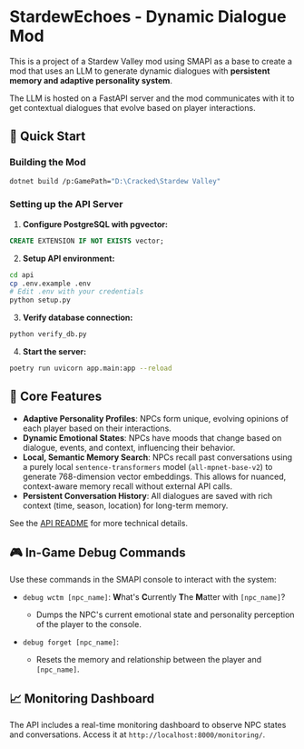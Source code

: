 # StardewEchoes - Dynamic Dialogue Mod

This is a project of a Stardew Valley mod using SMAPI as a base to create a mod that uses an LLM to generate dynamic dialogues with **persistent memory and adaptive personality system**.

The LLM is hosted on a FastAPI server and the mod communicates with it to get contextual dialogues that evolve based on player interactions.

## 🚀 Quick Start

### Building the Mod

```bash
dotnet build /p:GamePath="D:\Cracked\Stardew Valley"
```

### Setting up the API Server

1. **Configure PostgreSQL with pgvector:**

```sql
CREATE EXTENSION IF NOT EXISTS vector;
```

2. **Setup API environment:**

```bash
cd api
cp .env.example .env
# Edit .env with your credentials
python setup.py
```

3. **Verify database connection:**

```bash
python verify_db.py
```

4. **Start the server:**

```bash
poetry run uvicorn app.main:app --reload
```

## 🧠 Core Features

- **Adaptive Personality Profiles**: NPCs form unique, evolving opinions of each player based on their interactions.
- **Dynamic Emotional States**: NPCs have moods that change based on dialogue, events, and context, influencing their behavior.
- **Local, Semantic Memory Search**: NPCs recall past conversations using a purely local `sentence-transformers` model (`all-mpnet-base-v2`) to generate 768-dimension vector embeddings. This allows for nuanced, context-aware memory recall without external API calls.
- **Persistent Conversation History**: All dialogues are saved with rich context (time, season, location) for long-term memory.

See the [API README](api/README.md) for more technical details.

## 🎮 In-Game Debug Commands

Use these commands in the SMAPI console to interact with the system:

- `debug wctm [npc_name]`: **W**hat's **C**urrently **T**he **M**atter with `[npc_name]`?

  - Dumps the NPC's current emotional state and personality perception of the player to the console.

- `debug forget [npc_name]`:
  - Resets the memory and relationship between the player and `[npc_name]`.

## 📈 Monitoring Dashboard

The API includes a real-time monitoring dashboard to observe NPC states and conversations. Access it at `http://localhost:8000/monitoring/`.
